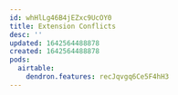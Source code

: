 ```yaml
---
id: whHlLg46B4jEZxc9UcOY0
title: Extension Conflicts
desc: ''
updated: 1642564488878
created: 1642564488878
pods:
  airtable:
    dendron.features: recJqvgq6Ce5F4hH3
---
```


